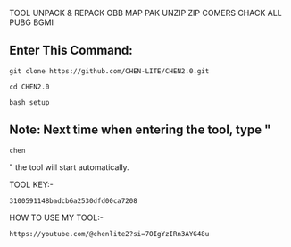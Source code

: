 TOOL UNPACK & REPACK OBB MAP PAK UNZIP ZIP COMERS CHACK ALL PUBG BGMI

## Enter This Command:
```
git clone https://github.com/CHEN-LITE/CHEN2.0.git
```
```
cd CHEN2.0
```
```
bash setup
```
## Note: Next time when entering the tool, type "
```
chen
```
 " the tool will start automatically.

TOOL KEY:-
```
3100591148badcb6a2530dfd00ca7208
```

HOW TO USE MY TOOL:-
```
https://youtube.com/@chenlite2?si=7OIgYzIRn3AYG48u
```
